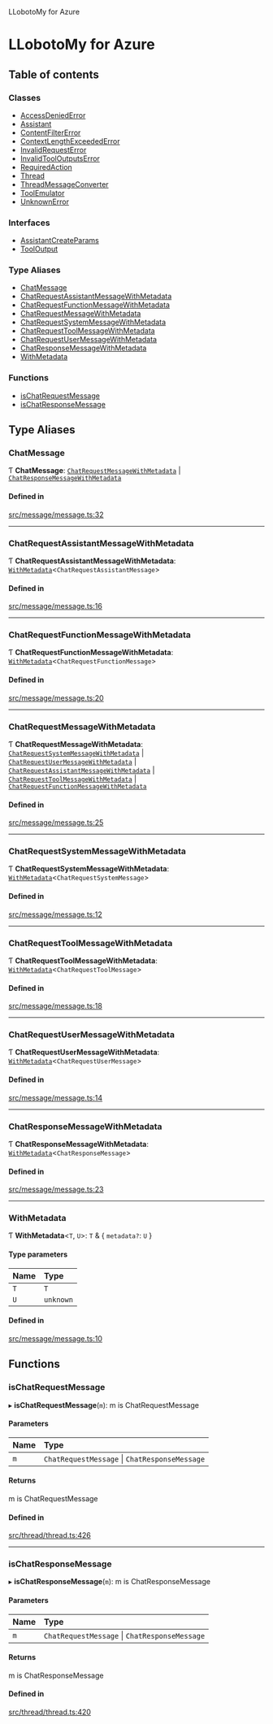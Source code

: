 LLobotoMy for Azure

# LLobotoMy for Azure

## Table of contents

### Classes

- [AccessDeniedError](classes/AccessDeniedError.md)
- [Assistant](classes/Assistant.md)
- [ContentFilterError](classes/ContentFilterError.md)
- [ContextLengthExceededError](classes/ContextLengthExceededError.md)
- [InvalidRequestError](classes/InvalidRequestError.md)
- [InvalidToolOutputsError](classes/InvalidToolOutputsError.md)
- [RequiredAction](classes/RequiredAction.md)
- [Thread](classes/Thread.md)
- [ThreadMessageConverter](classes/ThreadMessageConverter.md)
- [ToolEmulator](classes/ToolEmulator.md)
- [UnknownError](classes/UnknownError.md)

### Interfaces

- [AssistantCreateParams](interfaces/AssistantCreateParams.md)
- [ToolOutput](interfaces/ToolOutput.md)

### Type Aliases

- [ChatMessage](README.md#chatmessage)
- [ChatRequestAssistantMessageWithMetadata](README.md#chatrequestassistantmessagewithmetadata)
- [ChatRequestFunctionMessageWithMetadata](README.md#chatrequestfunctionmessagewithmetadata)
- [ChatRequestMessageWithMetadata](README.md#chatrequestmessagewithmetadata)
- [ChatRequestSystemMessageWithMetadata](README.md#chatrequestsystemmessagewithmetadata)
- [ChatRequestToolMessageWithMetadata](README.md#chatrequesttoolmessagewithmetadata)
- [ChatRequestUserMessageWithMetadata](README.md#chatrequestusermessagewithmetadata)
- [ChatResponseMessageWithMetadata](README.md#chatresponsemessagewithmetadata)
- [WithMetadata](README.md#withmetadata)

### Functions

- [isChatRequestMessage](README.md#ischatrequestmessage)
- [isChatResponseMessage](README.md#ischatresponsemessage)

## Type Aliases

### ChatMessage

Ƭ **ChatMessage**: [`ChatRequestMessageWithMetadata`](README.md#chatrequestmessagewithmetadata) \| [`ChatResponseMessageWithMetadata`](README.md#chatresponsemessagewithmetadata)

#### Defined in

[src/message/message.ts:32](https://github.com/paztek/llobotomy-azure/blob/5572695/src/message/message.ts#L32)

___

### ChatRequestAssistantMessageWithMetadata

Ƭ **ChatRequestAssistantMessageWithMetadata**: [`WithMetadata`](README.md#withmetadata)<`ChatRequestAssistantMessage`\>

#### Defined in

[src/message/message.ts:16](https://github.com/paztek/llobotomy-azure/blob/5572695/src/message/message.ts#L16)

___

### ChatRequestFunctionMessageWithMetadata

Ƭ **ChatRequestFunctionMessageWithMetadata**: [`WithMetadata`](README.md#withmetadata)<`ChatRequestFunctionMessage`\>

#### Defined in

[src/message/message.ts:20](https://github.com/paztek/llobotomy-azure/blob/5572695/src/message/message.ts#L20)

___

### ChatRequestMessageWithMetadata

Ƭ **ChatRequestMessageWithMetadata**: [`ChatRequestSystemMessageWithMetadata`](README.md#chatrequestsystemmessagewithmetadata) \| [`ChatRequestUserMessageWithMetadata`](README.md#chatrequestusermessagewithmetadata) \| [`ChatRequestAssistantMessageWithMetadata`](README.md#chatrequestassistantmessagewithmetadata) \| [`ChatRequestToolMessageWithMetadata`](README.md#chatrequesttoolmessagewithmetadata) \| [`ChatRequestFunctionMessageWithMetadata`](README.md#chatrequestfunctionmessagewithmetadata)

#### Defined in

[src/message/message.ts:25](https://github.com/paztek/llobotomy-azure/blob/5572695/src/message/message.ts#L25)

___

### ChatRequestSystemMessageWithMetadata

Ƭ **ChatRequestSystemMessageWithMetadata**: [`WithMetadata`](README.md#withmetadata)<`ChatRequestSystemMessage`\>

#### Defined in

[src/message/message.ts:12](https://github.com/paztek/llobotomy-azure/blob/5572695/src/message/message.ts#L12)

___

### ChatRequestToolMessageWithMetadata

Ƭ **ChatRequestToolMessageWithMetadata**: [`WithMetadata`](README.md#withmetadata)<`ChatRequestToolMessage`\>

#### Defined in

[src/message/message.ts:18](https://github.com/paztek/llobotomy-azure/blob/5572695/src/message/message.ts#L18)

___

### ChatRequestUserMessageWithMetadata

Ƭ **ChatRequestUserMessageWithMetadata**: [`WithMetadata`](README.md#withmetadata)<`ChatRequestUserMessage`\>

#### Defined in

[src/message/message.ts:14](https://github.com/paztek/llobotomy-azure/blob/5572695/src/message/message.ts#L14)

___

### ChatResponseMessageWithMetadata

Ƭ **ChatResponseMessageWithMetadata**: [`WithMetadata`](README.md#withmetadata)<`ChatResponseMessage`\>

#### Defined in

[src/message/message.ts:23](https://github.com/paztek/llobotomy-azure/blob/5572695/src/message/message.ts#L23)

___

### WithMetadata

Ƭ **WithMetadata**<`T`, `U`\>: `T` & { `metadata?`: `U`  }

#### Type parameters

| Name | Type |
| :------ | :------ |
| `T` | `T` |
| `U` | `unknown` |

#### Defined in

[src/message/message.ts:10](https://github.com/paztek/llobotomy-azure/blob/5572695/src/message/message.ts#L10)

## Functions

### isChatRequestMessage

▸ **isChatRequestMessage**(`m`): m is ChatRequestMessage

#### Parameters

| Name | Type |
| :------ | :------ |
| `m` | `ChatRequestMessage` \| `ChatResponseMessage` |

#### Returns

m is ChatRequestMessage

#### Defined in

[src/thread/thread.ts:426](https://github.com/paztek/llobotomy-azure/blob/5572695/src/thread/thread.ts#L426)

___

### isChatResponseMessage

▸ **isChatResponseMessage**(`m`): m is ChatResponseMessage

#### Parameters

| Name | Type |
| :------ | :------ |
| `m` | `ChatRequestMessage` \| `ChatResponseMessage` |

#### Returns

m is ChatResponseMessage

#### Defined in

[src/thread/thread.ts:420](https://github.com/paztek/llobotomy-azure/blob/5572695/src/thread/thread.ts#L420)
